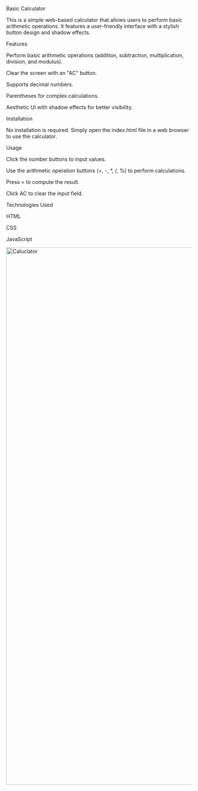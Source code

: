 Basic Calculator

This is a simple web-based calculator that allows users to perform basic arithmetic operations. It features a user-friendly interface with a stylish button design and shadow effects.

Features

Perform basic arithmetic operations (addition, subtraction, multiplication, division, and modulus).

Clear the screen with an "AC" button.

Supports decimal numbers.

Parentheses for complex calculations.

Aesthetic UI with shadow effects for better visibility.

Installation

No installation is required. Simply open the index.html file in a web browser to use the calculator.

Usage

Click the number buttons to input values.

Use the arithmetic operation buttons (+, -, *, /, %) to perform calculations.

Press = to compute the result.

Click AC to clear the input field.

Technologies Used

HTML

CSS

JavaScript

<img width="1459" alt="Caluclator" src="https://github.com/user-attachments/assets/45575f2c-5e48-406c-9e1a-f7098643b1e7" />
